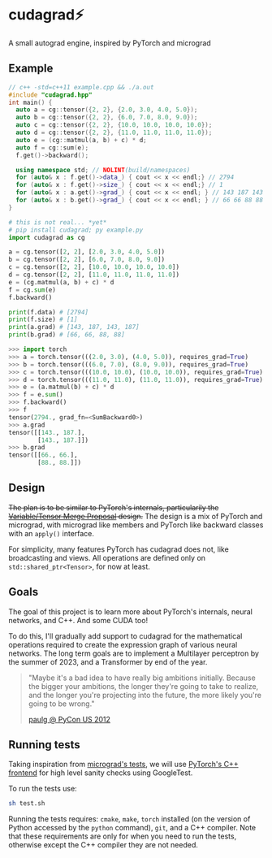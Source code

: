 # cudagrad⚡️

A small autograd engine, inspired by PyTorch and micrograd

## Example

```cpp
// c++ -std=c++11 example.cpp && ./a.out
#include "cudagrad.hpp"
int main() {
  auto a = cg::tensor({2, 2}, {2.0, 3.0, 4.0, 5.0});
  auto b = cg::tensor({2, 2}, {6.0, 7.0, 8.0, 9.0});
  auto c = cg::tensor({2, 2}, {10.0, 10.0, 10.0, 10.0});
  auto d = cg::tensor({2, 2}, {11.0, 11.0, 11.0, 11.0});
  auto e = (cg::matmul(a, b) + c) * d;
  auto f = cg::sum(e);
  f.get()->backward();

  using namespace std; // NOLINT(build/namespaces)
  for (auto& x : f.get()->data_) { cout << x << endl;} // 2794
  for (auto& x : f.get()->size_) { cout << x << endl;} // 1
  for (auto& x : a.get()->grad_) { cout << x << endl; } // 143 187 143 187
  for (auto& x : b.get()->grad_) { cout << x << endl; } // 66 66 88 88
}
```

```py
# this is not real... *yet*
# pip install cudagrad; py example.py
import cudagrad as cg

a = cg.tensor([2, 2], [2.0, 3.0, 4.0, 5.0])
b = cg.tensor([2, 2], [6.0, 7.0, 8.0, 9.0])
c = cg.tensor([2, 2], [10.0, 10.0, 10.0, 10.0])
d = cg.tensor([2, 2], [11.0, 11.0, 11.0, 11.0])
e = (cg.matmul(a, b) + c) * d
f = cg.sum(e)
f.backward()

print(f.data) # [2794]
print(f.size) # [1]
print(a.grad) # [143, 187, 143, 187]
print(b.grad) # [66, 66, 88, 88]
```

```py
>>> import torch
>>> a = torch.tensor(((2.0, 3.0), (4.0, 5.0)), requires_grad=True)
>>> b = torch.tensor(((6.0, 7.0), (8.0, 9.0)), requires_grad=True)
>>> c = torch.tensor(((10.0, 10.0), (10.0, 10.0)), requires_grad=True)
>>> d = torch.tensor(((11.0, 11.0), (11.0, 11.0)), requires_grad=True)
>>> e = (a.matmul(b) + c) * d
>>> f = e.sum()
>>> f.backward()
>>> f
tensor(2794., grad_fn=<SumBackward0>)
>>> a.grad
tensor([[143., 187.],
        [143., 187.]])
>>> b.grad
tensor([[66., 66.],
        [88., 88.]])
```

## Design

~~The plan is to be similar to PyTorch's internals, particularily the [Variable/Tensor Merge Proposal](https://github.com/pytorch/pytorch/issues/13638) design.~~ The design is a mix of PyTorch and micrograd, with micrograd like members and PyTorch like backward classes with an `apply()` interface.

For simplicity, many features PyTorch has cudagrad does not, like broadcasting and views. All operations are defined only on `std::shared_ptr<Tensor>`, for now at least.

## Goals

The goal of this project is to learn more about PyTorch's internals, neural networks, and C++. And some CUDA too!

To do this, I'll gradually add support to cudagrad for the mathematical operations required to create the expression graph of various neural networks. The long term goals are to implement a Multilayer perceptron by the summer of 2023, and a Transformer by end of the year.

> "Maybe it's a bad idea to have really big ambitions initially. Because the bigger your ambitions, the longer they're going to take to realize, and the longer you're projecting into the future, the more likely you're going to be wrong."
>
> [paulg @ PyCon US 2012](https://youtu.be/R9ITLdmfdLI?t=1927)

## Running tests

Taking inspiration from [micrograd's tests](https://github.com/karpathy/micrograd/blob/master/test/test_engine.py), we will use [PyTorch's C++ frontend](https://pytorch.org/cppdocs/frontend.html) for high level sanity checks using GoogleTest.

To run the tests use:

```sh
sh test.sh
```

Running the tests requires: `cmake`, `make`, `torch` installed (on the version of Python accessed by the `python` command), `git`, and a C++ compiler. Note that these requirements are only for when you need to run the tests, otherwise except the C++ compiler they are not needed.
